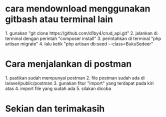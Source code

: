 <h1>cara mendownload menggunakan gitbash atau terminal lain</h1>
1. gunakan "git clone https://github.com/d1by4/crud_api.git"
2. jalankan di terminal dengan perintah "composer install"
3. perintahkan di terminal "php artisan migrate"
4. lalu ketik "php artisan db:seed --class=BukuSedeer"

<h1>Cara menjalankan di postman</h1>
1. pastikan sudah mempunyai postman 
2. file postman sudah ada di laravel/public/postman
3. gunakan fitur "import" yang terdapat pada kiri atas
4. import file yang sudah ada 
5. silakan dicoba

<h1>Sekian dan terimakasih</h1>
